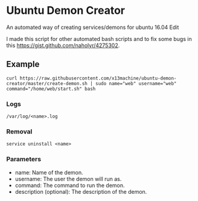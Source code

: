 # Ubuntu Demon Creator
An automated way of creating services/demons for ubuntu 16.04 Edit

I made this script for other automated bash scripts and to fix some bugs in this https://gist.github.com/naholyr/4275302.

## Example

	curl https://raw.githubusercontent.com/x13machine/ubuntu-demon-creator/master/create-demon.sh | sudo name="web" username="web" command="/home/web/start.sh" bash

### Logs

	/var/log/<name>.log

### Removal

	service uninstall <name>

### Parameters
* name: Name of the demon.
* username: The user the demon will run as.
* command: The command to run the demon.
* description (optional): The description of the demon.
